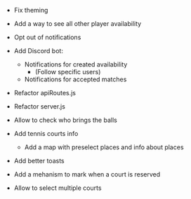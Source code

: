 - Fix theming
- Add a way to see all other player availability
- Opt out of notifications

- Add Discord bot:

  - Notifications for created availability
    - (Follow specific users)
  - Notifications for accepted matches

- Refactor apiRoutes.js
- Refactor server.js
- Allow to check who brings the balls
- Add tennis courts info
  - Add a map with preselect places and info about places
- Add better toasts
- Add a mehanism to mark when a court is reserved
- Allow to select multiple courts
